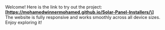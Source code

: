 Welcome!
Here is the link to try out the project:
**\[https://mohamedwinnermohamed.github.io/Solar-Panel-Installers/\]**
The website is fully responsive and works smoothly across all device sizes.
Enjoy exploring it!
